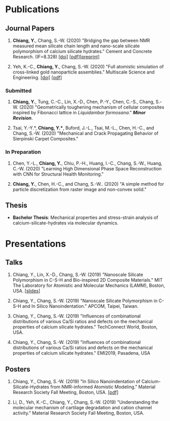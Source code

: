 
# Publications

## Journal Papers

1. **Chiang, Y.**, Chang, S.-W. (2020) "Bridging the gap between NMR measured mean silicate chain length and nano-scale silicate polymorphism of calcium silicate hydrates." Cement and Concrete Research. (IF=8.328)  [\[doi\]](https://doi.org/10.1016/j.cemconres.2020.106268) [\[pdf\]](https://www.sciencedirect.com/science/article/pii/S0008884620315489/pdfft?md5=474617e33041e3eedec8eb110d8a0422&pid=1-s2.0-S0008884620315489-main.pdf)[\[preprint\]](https://drive.google.com/file/d/1mbfLZvUmMKawjT_-oI7LuPNvTM2_QPYn/view?usp=sharing)

1. Yeh, K.-C., **Chiang, Y.**, Chang, S.-W. (2020) "Full atomistic simulation of cross-linked gold nanoparticle assemblies." Multiscale Science and Engineering. [\[doi\]](https://doi.org/10.1007/s42493-020-00050-5) [\[pdf\]](https://drive.google.com/file/d/1hHsFhlkSPV7pNeV3OdVcLl5DCzJ2YG6m/view?usp=sharing)

### Submitted

1. **Chiang, Y.**, Tung, C.-C., Lin, X.-D., Chen, P.-Y., Chen, C.-S., Chang, S.-W. (2020) "Geometrically toughening mechanism of cellular composites inspired by Fibonacci lattice in *Liquidambar formosana*." ***Minor Revision***.

1. Tsai, Y.-Y.\*, **Chiang, Y.\***, Buford, J.-L., Tsai, M.-L., Chen, H.-C., and Chang, S.-W. (2020) "Mechanical and Crack Propagating Behavior of Sierpinski Carpet Composites."

### In Preparation

1. Chen, Y.-L., **Chiang, Y.**, Chiu, P.-H., Huang, I.-C., Chang, S.-W., Huang, C.-W. (2020) "Learning High Dimensional Phase Space Reconstruction with CNN for Structural Health Monitoring."

1. **Chiang, Y.**, Chen, H.-C., and Chang, S.-W.. (2020) "A simple method for particle discretization from raster image and non-convex solid."

## Thesis

* **Bachelor Thesis**: Mechanical properties and stress-strain analysis of calcium-silicate-hydrates via molecular dynamics.

<!-- ### Book

* **Y. Chiang**. (2019) "Eclectic - Time and Urban Aesthetics. Travel Documentary in Spain." OUT Scholarship. -->

# Presentations

## Talks

1. Chiang, Y., Lin, X.-D., Chang, S.-W. (2019) "Nanoscale Silicate Polymorphism in C-S-H and Bio-inspired 2D Composite Materials." MIT The Laboratory for Atomistic and Molecular Mechanics (LAMM), Boston, USA. [\[slides\]](https://drive.google.com/file/d/1ZNBMCuYi_kEcLgGrjmMGkx6YJRvdkq0G/view?usp=sharing)

2. Chiang, Y., Chang, S.-W. (2019) "Nanoscale Silicate Polymorphism in C-S-H and In Silico Nanoindentation." APCOM, Taipei, Taiwan.

3. Chiang, Y., Chang, S.-W. (2019) "Influences of combinational distributions of various Ca/Si ratios and defects on the mechanical properties of calcium silicate hydrates." TechConnect World, Boston, USA.

4. Chiang, Y., Chang, S.-W. (2019) "Influences of combinational distributions of various Ca/Si ratios and defects on the mechanical properties of calcium silicate hydrates." EMI2019, Pasadena, USA

## Posters

1. Chiang, Y., Chang, S.-W. (2019) "In Silico Nanoindentation of Calcium-Silicate-Hydrates from NMR-informed Atomistic Modeling." Material Research Society Fall Meeting, Boston, USA. [\[pdf\]](https://drive.google.com/file/d/1KSgriMRUssVDuxLlpK2GirA-aUSQfJqs/view?usp=sharing)

2. Li, D., Yeh, K.-C., Chiang, Y., Chang, S.-W. (2019) "Understanding the molecular mechanism of cartilage degradation and cation channel activity." Material Research Society Fall Meeting, Boston, USA.
